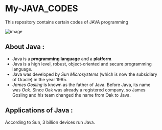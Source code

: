 # My-JAVA_CODES
 This repository contains certain codes of JAVA programming 

![image](https://github.com/kinshuk-code-1729/My_JAVA_CODES/assets/90320839/d0ff18a3-f18a-4d17-a86b-836c02aaa3ae)

## About Java :
- Java is a **programming language** and a **platform**.
- Java is a high level, robust, object-oriented and secure programming language.
- Java was developed by *Sun Microsystems* (which is now the subsidiary of Oracle) in the year 1995.
- *James Gosling* is known as the father of Java. Before Java, its name was *Oak*. Since Oak was already a registered company, so James Gosling and his team changed the name from Oak to Java.

## Applications of Java :
According to Sun, 3 billion devices run Java.
